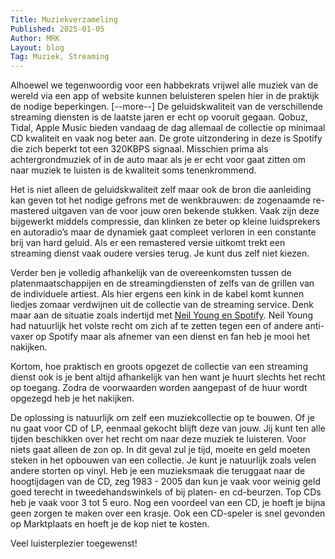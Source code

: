 ```yaml
---
Title: Muziekverzameling
Published: 2025-01-05
Author: MRK
Layout: blog
Tag: Muziek, Streaming
---
```

Alhoewel we tegenwoordig voor een habbekrats vrijwel alle muziek van de wereld via een app of website kunnen beluisteren spelen hier in de praktijk de nodige beperkingen.
[--more--]
De geluidskwaliteit van de verschillende streaming diensten is de laatste jaren er echt op vooruit gegaan. Qobuz, Tidal, Apple Music bieden vandaag de dag allemaal de collectie op minimaal CD kwaliteit en vaak nog beter aan. De grote uitzondering in deze is Spotify die zich beperkt tot een 320KBPS signaal. Misschien prima als achtergrondmuziek of in de auto maar als je er echt voor gaat zitten om naar muziek te luisten is de kwaliteit soms tenenkrommend.

Het is niet alleen de geluidskwaliteit zelf maar ook de bron die aanleiding kan geven tot het nodige gefrons met de wenkbrauwen: de zogenaamde re-mastered uitgaven van de voor jouw oren bekende stukken. Vaak zijn deze bijgewerkt middels compressie, dan klinken ze beter op kleine luidsprekers en autoradio’s maar de dynamiek gaat compleet verloren in een constante brij van hard geluid. Als er een remastered versie uitkomt trekt een streaming dienst vaak oudere versies terug. Je kunt dus zelf niet kiezen.

Verder ben je volledig afhankelijk van de overeenkomsten tussen de platenmaatschappijen en de streamingdiensten of zelfs van de grillen van de individuele artiest. Als hier ergens een kink in de kabel komt kunnen liedjes zomaar verdwijnen uit de collectie van de streaming service. Denk maar aan de situatie zoals indertijd met [Neil Young en Spotify](https://www.bbc.com/news/entertainment-arts-60149951). Neil Young had natuurlijk het volste recht om zich af te zetten tegen een of andere anti-vaxer op Spotify maar als afnemer van een dienst en fan heb je mooi het nakijken.

Kortom, hoe praktisch en groots opgezet de collectie van een streaming dienst ook is je bent altijd afhankelijk van hen want je huurt slechts het recht op toegang. Zodra de voorwaarden worden aangepast of de huur wordt opgezegd heb je het nakijken.

De oplossing is natuurlijk om zelf een muziekcollectie op te bouwen. Of je nu gaat voor CD of LP, eenmaal gekocht blijft deze van jouw. Jij kunt ten alle tijden beschikken over het recht om naar deze muziek te luisteren. Voor niets gaat alleen de zon op. In dit geval zul je tijd, moeite en geld moeten steken in het opbouwen van een collectie. Je kunt je natuurlijk zoals velen andere storten op vinyl. Heb je een muzieksmaak die teruggaat naar de hoogtijdagen van de CD, zeg 1983 - 2005 dan kun je vaak voor weinig geld goed terecht in tweedehandswinkels of bij platen- en cd-beurzen. Top CDs heb je vaak voor 3 tot 5 euro. Nog een voordeel van een CD, je hoeft je bijna geen zorgen te maken over een krasje. Ook een CD-speler is snel gevonden op Marktplaats en hoeft je de kop niet te kosten.

Veel luisterplezier toegewenst!
